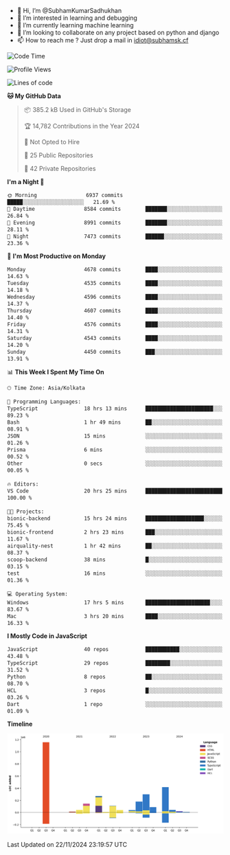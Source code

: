- 👋 Hi, I’m @SubhamKumarSadhukhan
- 👀 I’m interested in learning and debugging
- 🌱 I’m currently learning machine learning
- 💞️ I’m looking to collaborate on any project based on python and django
- 📫 How to reach me ?
      Just drop a mail in idiot@subhamsk.cf

<!---
SubhamKumarSadhukhan/SubhamKumarSadhukhan is a ✨ special ✨ repository because its `README.md` (this file) appears on your GitHub profile.
You can click the Preview link to take a look at your changes.
--->


<!--START_SECTION:waka-->
![Code Time](http://img.shields.io/badge/Code%20Time-2%2C647%20hrs%2025%20mins-blue)

![Profile Views](http://img.shields.io/badge/Profile%20Views-0-blue)

![Lines of code](https://img.shields.io/badge/From%20Hello%20World%20I%27ve%20Written-2.9%20million%20lines%20of%20code-blue)

**🐱 My GitHub Data** 

> 📦 385.2 kB Used in GitHub's Storage 
 > 
> 🏆 14,782 Contributions in the Year 2024
 > 
> 🚫 Not Opted to Hire
 > 
> 📜 25 Public Repositories 
 > 
> 🔑 42 Private Repositories 
 > 
**I'm a Night 🦉** 

```text
🌞 Morning                6937 commits        █████░░░░░░░░░░░░░░░░░░░░   21.69 % 
🌆 Daytime                8584 commits        ███████░░░░░░░░░░░░░░░░░░   26.84 % 
🌃 Evening                8991 commits        ███████░░░░░░░░░░░░░░░░░░   28.11 % 
🌙 Night                  7473 commits        ██████░░░░░░░░░░░░░░░░░░░   23.36 % 
```
📅 **I'm Most Productive on Monday** 

```text
Monday                   4678 commits        ████░░░░░░░░░░░░░░░░░░░░░   14.63 % 
Tuesday                  4535 commits        ████░░░░░░░░░░░░░░░░░░░░░   14.18 % 
Wednesday                4596 commits        ████░░░░░░░░░░░░░░░░░░░░░   14.37 % 
Thursday                 4607 commits        ████░░░░░░░░░░░░░░░░░░░░░   14.40 % 
Friday                   4576 commits        ████░░░░░░░░░░░░░░░░░░░░░   14.31 % 
Saturday                 4543 commits        ████░░░░░░░░░░░░░░░░░░░░░   14.20 % 
Sunday                   4450 commits        ███░░░░░░░░░░░░░░░░░░░░░░   13.91 % 
```


📊 **This Week I Spent My Time On** 

```text
🕑︎ Time Zone: Asia/Kolkata

💬 Programming Languages: 
TypeScript               18 hrs 13 mins      ██████████████████████░░░   89.23 % 
Bash                     1 hr 49 mins        ██░░░░░░░░░░░░░░░░░░░░░░░   08.91 % 
JSON                     15 mins             ░░░░░░░░░░░░░░░░░░░░░░░░░   01.26 % 
Prisma                   6 mins              ░░░░░░░░░░░░░░░░░░░░░░░░░   00.52 % 
Other                    0 secs              ░░░░░░░░░░░░░░░░░░░░░░░░░   00.05 % 

🔥 Editors: 
VS Code                  20 hrs 25 mins      █████████████████████████   100.00 % 

🐱‍💻 Projects: 
bionic-backend           15 hrs 24 mins      ███████████████████░░░░░░   75.45 % 
bionic-frontend          2 hrs 23 mins       ███░░░░░░░░░░░░░░░░░░░░░░   11.67 % 
airquality-nest          1 hr 42 mins        ██░░░░░░░░░░░░░░░░░░░░░░░   08.37 % 
scoop-backend            38 mins             █░░░░░░░░░░░░░░░░░░░░░░░░   03.15 % 
test                     16 mins             ░░░░░░░░░░░░░░░░░░░░░░░░░   01.36 % 

💻 Operating System: 
Windows                  17 hrs 5 mins       █████████████████████░░░░   83.67 % 
Mac                      3 hrs 20 mins       ████░░░░░░░░░░░░░░░░░░░░░   16.33 % 
```

**I Mostly Code in JavaScript** 

```text
JavaScript               40 repos            ███████████░░░░░░░░░░░░░░   43.48 % 
TypeScript               29 repos            ████████░░░░░░░░░░░░░░░░░   31.52 % 
Python                   8 repos             ██░░░░░░░░░░░░░░░░░░░░░░░   08.70 % 
HCL                      3 repos             █░░░░░░░░░░░░░░░░░░░░░░░░   03.26 % 
Dart                     1 repo              ░░░░░░░░░░░░░░░░░░░░░░░░░   01.09 % 
```



**Timeline**

![Lines of Code chart](https://raw.githubusercontent.com/SubhamKumarSadhukhan/SubhamKumarSadhukhan/main/assets/bar_graph.png)


 Last Updated on 22/11/2024 23:19:57 UTC
<!--END_SECTION:waka-->
